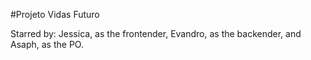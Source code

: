 #Projeto Vidas Futuro

Starred by: Jessica, as the frontender, Evandro, as the backender, and Asaph, as the PO.
